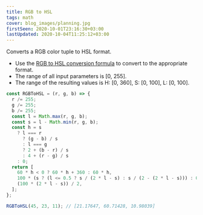 ```yaml
---
title: RGB to HSL
tags: math
cover: blog_images/planning.jpg
firstSeen: 2020-10-01T23:16:30+03:00
lastUpdated: 2020-10-04T11:25:12+03:00
---
```


Converts a RGB color tuple to HSL format.

- Use the [RGB to HSL conversion formula](https://www.niwa.nu/2013/05/math-behind-colorspace-conversions-rgb-hsl/) to convert to the appropriate format.
- The range of all input parameters is [0, 255].
- The range of the resulting values is H: [0, 360], S: [0, 100], L: [0, 100].

```js
const RGBToHSL = (r, g, b) => {
  r /= 255;
  g /= 255;
  b /= 255;
  const l = Math.max(r, g, b);
  const s = l - Math.min(r, g, b);
  const h = s
    ? l === r
      ? (g - b) / s
      : l === g
      ? 2 + (b - r) / s
      : 4 + (r - g) / s
    : 0;
  return [
    60 * h < 0 ? 60 * h + 360 : 60 * h,
    100 * (s ? (l <= 0.5 ? s / (2 * l - s) : s / (2 - (2 * l - s))) : 0),
    (100 * (2 * l - s)) / 2,
  ];
};
```

```js
RGBToHSL(45, 23, 11); // [21.17647, 60.71428, 10.98039]
```
